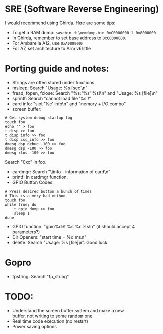 # SRE (Software Reverse Engineering)
I would recommend using Ghirda. Here are some tips:
- To get a RAM dump: `savebin d:\memdump.bin 0xC0000000 l 0x8000000`  
- In Ghirda, remember to set base address to `0xC0000000`.  
- For Ambarella A12, use `0xA0000000`
- For A7, set architecture to Arm v6 little

# Porting guide and notes:
- Strings are often stored under functions.  
- msleep: Search "Usage: %s [sec]\n"
- fread, fopen, fclose: Search "%s: '%s' %s!\n" and "Usage: %s [file]\n"
- sprintf: Search "cannot load file '%s'!"
- card info: "slot '%c' info\n" and "memory + I/O combo"
- screen buffer:
```
# Get system debug startup log
touch foo
echo '' > foo
t disp >> foo
t disp info >> foo
t disp csc_info >> foo
dmesg dsp_debug -100 >> foo
dmesg dsp -100 >> foo
dmesg rtos -100 >> foo
```
Search "0xc" in foo.
- cardmgr: Search "\tinfo - information of card\n"
- printf: In cardmgr function.
- GPIO Button Codes:
```
# Press desired button a bunch of times
# This is a very bad method
touch foo
while true; do
	t gpio dump >> foo
	sleep 1
done
```
- GPIO function: "gpio%d:\t %s %d %s\n" (it should accept 4 parameters?)
- Dir Openers: "start time = %d ms\n"
- delete: Search "Usage: %s [file]\n". Good luck.

# Gopro
- fpstring: Search "fp_string"

# TODO:
- Understand the screen buffer system and make a new  
buffer, not writing to some random one
- Real time code execution (no restart)
- Power saving options
